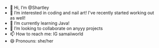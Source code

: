 - 👋 Hi, I’m @Shartley
- 👀 I’m interested in coding and nail art! I've recently started working out as well!
- 🌱 I’m currently learning Java!
- 💞️ I’m looking to collaborate on anyyy projects
- 📫 How to reach me: IG samaiiworld
- 😄 Pronouns: she/her

<!---
Shartley/Shartley is a ✨ special ✨ repository because its `README.md` (this file) appears on your GitHub profile.
You can click the Preview link to take a look at your changes.
--->
